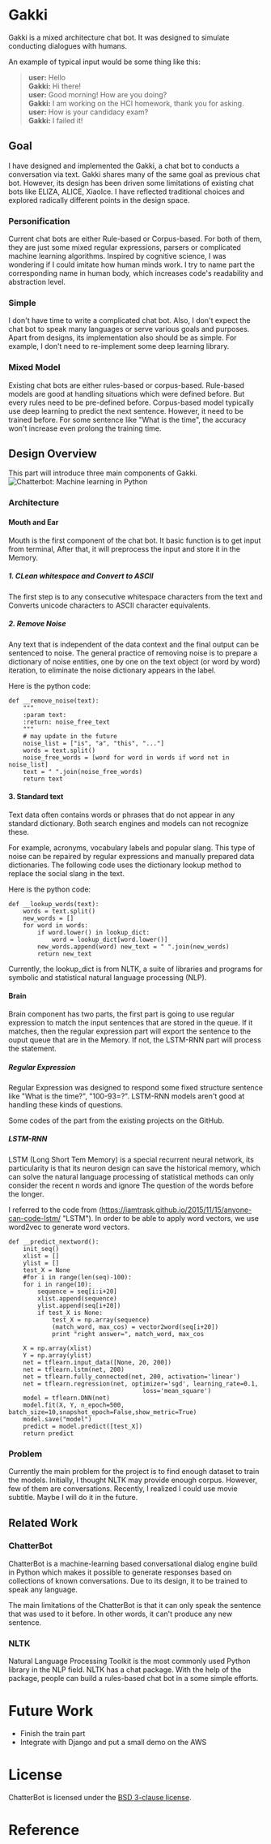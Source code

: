 # Gakki

Gakki is a mixed architecture chat bot. It was designed to simulate conducting dialogues with humans. 

An example of typical input would be some thing like this:

> **user:** Hello  
> **Gakki:** Hi there!  
> **user:** Good morning! How are you doing?  
> **Gakki:** I am working on the HCI homework, thank you for asking.  
> **user:** How is your candidacy exam?  
> **Gakki:** I failed it!  

## Goal
I have designed and implemented the Gakki, a chat bot to conducts a conversation via text.
Gakki shares many of the same goal as previous chat bot. However, its design has been driven
some limitations of existing chat bots like ELIZA, ALICE, XiaoIce. I have reflected traditional
choices and explored radically different points in the design space.
### Personification
Current chat bots are either Rule-based or Corpus-based. For both of them, they are just some
mixed regular expressions, parsers or complicated machine learning algorithms. Inspired
by cognitive science, I was wondering if I could imitate how human minds work. I try to
name part the corresponding name in human body, which increases code's readability and abstraction
level.
### Simple
I don't have time to write a complicated chat bot. Also, I don't expect the chat bot to 
speak many languages or serve various goals and purposes. Apart from designs, its implementation
also should be as simple. For example, I don't need to re-implement some deep learning 
library.
### Mixed Model
Existing chat bots are either rules-based or corpus-based. Rule-based models are good at handling
situations which were defined before. But every rules need to be pre-defined before. Corpus-based
model typically use deep learning to predict the next sentence. However, it need to be trained 
before. For some sentence like "What is the time", the accuracy won't increase even prolong
the training time.

## Design Overview
This part will introduce three main components of Gakki.
![Chatterbot: Machine learning in Python](https://github.com/callmeshabi/gakki/blob/master/figure/archit.png)
### Architecture
#### Mouth and Ear
Mouth is the first component of the chat bot. It basic function is to get input from terminal,
After that, it will preprocess the input and store it in the Memory.
##### 1. CLean whitespace and Convert to ASCII
The first step is to any consecutive whitespace characters from the text and Converts unicode characters to 
ASCII character equivalents.
##### 2. Remove Noise
Any text that is independent of the data context and the final output can be sentenced to noise.
The general practice of removing noise is to prepare a dictionary of noise entities, one by one on the text object (or 
word by word) iteration, to eliminate the noise dictionary appears in the label.

Here is the python code:
~~~~
def __remove_noise(text):
    """    
    :param text: 
    :return: noise_free_text
    """
    # may update in the future
    noise_list = ["is", "a", "this", "..."]
    words = text.split()
    noise_free_words = [word for word in words if word not in noise_list]
    text = " ".join(noise_free_words)
    return text
~~~~
#### 3. Standard text
Text data often contains words or phrases that do not appear in any standard dictionary. Both search engines and models
can not recognize these.

For example, acronyms, vocabulary labels and popular slang. This type of noise can be repaired by regular expressions 
and manually prepared data dictionaries. The following code uses the dictionary lookup method to replace the social 
slang in the text.

Here is the python code:
~~~~
def __lookup_words(text):
    words = text.split() 
    new_words = [] 
    for word in words:
        if word.lower() in lookup_dict:
            word = lookup_dict[word.lower()]
        new_words.append(word) new_text = " ".join(new_words) 
        return new_text
~~~~
Currently, the lookup_dict is from NLTK, a suite of libraries and programs for symbolic and statistical natural language
processing (NLP).
#### Brain
Brain component has two parts, the first part is going to use regular expression to match the input sentences that are 
stored in the queue. If it matches, then the regular expression  part will export the sentence to the ouput queue that
are in the Memory. If not, the LSTM-RNN part will process the statement.
##### Regular Expression
Regular Expression was designed to respond some fixed structure sentence like "What is the time?", "100-93=?". LSTM-RNN
models aren't good at handling these kinds of questions.

Some codes of the part from the existing projects on the GitHub.
##### LSTM-RNN
LSTM (Long Short Tem Memory) is a special recurrent neural network, its particularity is that its neuron design can save 
the historical memory, which can solve the natural language processing of statistical methods can only consider the 
recent n words and ignore The question of the words before the longer.

I referred to the code from (https://iamtrask.github.io/2015/11/15/anyone-can-code-lstm/ "LSTM").
In order to be able to apply word vectors, we use word2vec to generate word vectors.
~~~
def __predict_nextword():
    init_seq()
    xlist = []
    ylist = []
    test_X = None
    #for i in range(len(seq)-100):
    for i in range(10):
        sequence = seq[i:i+20]
        xlist.append(sequence)
        ylist.append(seq[i+20])
        if test_X is None:
            test_X = np.array(sequence)
            (match_word, max_cos) = vector2word(seq[i+20])
            print "right answer=", match_word, max_cos

    X = np.array(xlist)
    Y = np.array(ylist)
    net = tflearn.input_data([None, 20, 200])
    net = tflearn.lstm(net, 200)
    net = tflearn.fully_connected(net, 200, activation='linear')
    net = tflearn.regression(net, optimizer='sgd', learning_rate=0.1,
                                     loss='mean_square')
    model = tflearn.DNN(net)
    model.fit(X, Y, n_epoch=500, batch_size=10,snapshot_epoch=False,show_metric=True)
    model.save("model")
    predict = model.predict([test_X])
    return predict
~~~
### Problem
Currently the main problem for the project is to find enough dataset to train the models. Initially, I thought NLTK
may provide enough corpus. However, few of them are conversations. Recently, I realized I could use movie subtitle.
Maybe I will do it in the future.

## Related Work
### ChatterBot
ChatterBot is a machine-learning based conversational dialog engine build in Python which makes it possible to generate 
responses based on collections of known conversations. Due to its design, it to be trained to speak any language.

The main limitations of the ChatterBot is that it can only speak the sentence that was used to it before. In other
words, it can't produce any new sentence.
### NLTK
Natural Language Processing Toolkit is the most commonly used Python library in the NLP field. NLTK has a chat package.
With the help of the package, people can build a rules-based chat bot in a some simple efforts.
# Future Work
- Finish the train part
- Integrate with Django and put a small demo on the AWS
# License
ChatterBot is licensed under the [BSD 3-clause license](https://opensource.org/licenses/BSD-3-Clause).
# Reference
